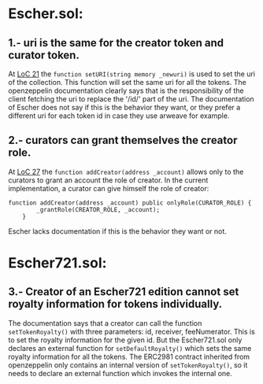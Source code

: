 # Escher.sol:

## 1.- uri is the same for the creator token and curator token.

At [LoC 21](https://github.com/code-423n4/2022-12-escher/blob/main/src/Escher.sol#L21) the `function setURI(string memory _newuri)` is used to set the uri of the collection. This function will set the same uri for all the tokens. The openzeppelin documentation clearly says that is the responsibility of the client fetching the uri to replace the '/id/' part of the uri. The documentation of Escher does not say if this is the behavior they want, or they prefer a different uri for each token id in case they use arweave for example. 

## 2.- curators can grant themselves the creator role.

At [LoC 27](https://github.com/code-423n4/2022-12-escher/blob/main/src/Escher.sol#L27) the `function addCreator(address _account)` allows only to the curators to grant an account the role of creator. In the current implementation, a curator can give himself the role of creator:

```
function addCreator(address _account) public onlyRole(CURATOR_ROLE) {
        _grantRole(CREATOR_ROLE, _account);
    }
```
 Escher lacks documentation if this is the behavior they want or not.

# Escher721.sol:

## 3.- Creator of an Escher721 edition cannot set royalty information for tokens individually.

The documentation says that a creator can call the function `setTokenRoyalty()` with three parameters: id, receiver, feeNumerator. This is to set the royalty information for the given id. But the Escher721.sol only declares an external function for `setDefaultRoyalty()` which sets the same royalty information for all the tokens. The ERC2981 contract inherited from openzeppelin only contains an internal version of `setTokenRoyalty()`, so it needs to declare an external function which invokes the internal one.